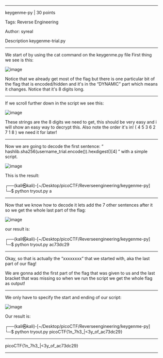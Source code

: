 ---------------------------------------------------------------------------------------------------------------


keygenme-py
 | 30 points

Tags: Reverse Engineering

Author: syreal

Description
keygenme-trial.py

---------------------------------------------------------------------------------------------------------------



We start of by using the cat command on the keygenme.py file
First thing we see is this:

![image](https://user-images.githubusercontent.com/90400244/175937127-5c6169e5-1db8-4321-8f56-087eaef4a25e.png)


Notice that we already get most of the flag but there is one particular bit of the flag that is encoded/hidden and it's in the “DYNAMIC” part which means it changes.
Notice that it's 8 digits long.

---------------------------------------------------------------------------------------------------------------


If we scroll further down in the script we see this:

![image](https://user-images.githubusercontent.com/90400244/175937094-7ede4bae-00bf-4cc2-a450-e5e015d1b63f.png)


These strings are the 8 digits we need to get, this should be very easy and i will show an easy way to decrypt this.
Also note the order it's in! ( 4 5 3 6 2 7 1 8 ) we need it for later!

---------------------------------------------------------------------------------------------------------------


Now we are going to decode the first sentence: “ hashlib.sha256(username_trial.encode()).hexdigest()[4] ” with a simple script.

![image](https://user-images.githubusercontent.com/90400244/175937050-fbaa1c31-3fe6-4e78-8b23-c47f7b93ae00.png)


This is the result:

                                                                                                                                                             
┌──(kali㉿kali)-[~/Desktop/picoCTF/Reverseengineering/keygenme-py]
└─$ python tryout.py 
a
      
---------------------------------------------------------------------------------------------------------------

      
Now that we know how to decode it lets add the 7 other sentences after it so we get the whole last part of the flag:

![image](https://user-images.githubusercontent.com/90400244/175936996-a9662c32-df68-47f3-b5dc-733968c4cc73.png)


our result is:

                                                                                                                                                             
┌──(kali㉿kali)-[~/Desktop/picoCTF/Reverseengineering/keygenme-py]
└─$ python tryout.py
ac73dc29
         
---------------------------------------------------------------------------------------------------------------


Okay, so that is actually the “xxxxxxxx” that we started with, aka the last part of our flag!

We are gonna add the first part of the flag that was given to us and the last bracket that was missing so when we run the script we get the whole flag as output!         

---------------------------------------------------------------------------------------------------------------


We only have to specify the start and ending of our script:

![image](https://user-images.githubusercontent.com/90400244/175936943-07ad0281-dcc8-4993-87b1-46576fe23e34.png)


Our result is:

                                                                                                                                                             
┌──(kali㉿kali)-[~/Desktop/picoCTF/Reverseengineering/keygenme-py]
└─$ python tryout.py
picoCTF{1n_7h3_|<3y_of_ac73dc29}

---------------------------------------------------------------------------------------------------------------


picoCTF{1n_7h3_|<3y_of_ac73dc29}

---------------------------------------------------------------------------------------------------------------


